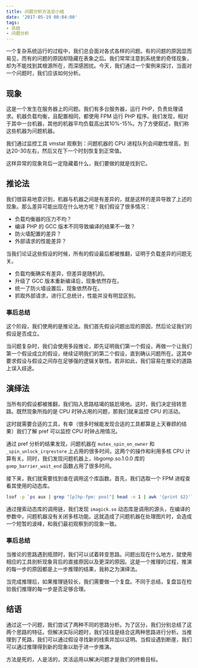 ```yaml
---
title: 问题分析方法论小结
date: '2017-05-19 08:04:00' 
tags:
- 总结
- 问题分析
---
```


一个复杂系统运行的过程中，我们总会面对各式各样的问题。有的问题的原因显而易见，而有的问题的原因却隐藏在表象之后。我们常常注意到系统里的奇怪现象，却为不能找到其根源所在，而深感困扰。今天，我们通过一个案例来探讨，当面对一个问题时，我们应该如何分析。

## 现象

这是一个发生在服务器上的问题。我们有多台服务器，运行 PHP，负责处理请求。机器负载均衡，且配置相同，都使用 FPM 运行 PHP 程序。我们发现，相对于其中一台机器，其他的机器平均负载高出其10%-15%。为了方便叙述，我们称这些机器为问题机器。

我们通过监控工具 vmstat 观察到：问题机器的 CPU 进程队列会间歇性增高，到达20-30左右，然后又在下一个时刻恢复到正常值。

这样异常的现象背后一定隐藏着什么，我们要做的就是找到它。

## 推论法

我们很容易地意识到，机器与机器之间是有差异的，就是这样的差异导致了上述的现象。那么差异可能出现在什么地方呢？我们假设了很多情况：

- 负载均衡器的压力不均？
- 编译 PHP 的 GCC 版本不同导致编译的结果不一致？
- 防火墙配置的差异？
- 外部请求的性能差异？

当我们论证这些假设的时候，所有的假设最后都被推翻，证明于负载差异的问题无关。

- 负载均衡确实有差异，但差异是随机的。
- 升级了 GCC 版本重新编译后，现象依然存在。
- 统一了防火墙设置后，现象依然存在。
- 抓取外部请求，进行汇总统计，性能并没有明显区别。

### 事后总结

这个阶段，我们使用的是推论法。我们首先假设问题出现的原因，然后论证我们的假设是否成立。

当问题复杂时，我们会使用多段推论，即先证明我们第一个假设，再做一个让我们第一个假设成立的假设，继续证明我们的第二个假设，直到确认问题所在。这其中要求假设与假设之间存在足够强的逻辑关联性。若非如此，我们容易在推论的道路上误入歧途。

## 演绎法

当所有的假设都被推翻，我们陷入思路枯竭的尴尬境地。这时，我们决定扭转思路。既然现象所指的是 CPU 时钟占用的问题，那我们就来监控 CPU 的活动。

这时就需要合适的工具，有幸（很多时候能发现合适的工具都算是上天眷顾的结果）我们了解 pref 可以监控 CPU 时钟占用情况。

通过 pref 分析的结果发现，问题机器在 `mutex_spin_on_owner` 和 `_spin_unlock_irqrestore` 上占用的很多时间，这两个的操作和利用多核 CPU 计算有关。同时，我们发现问题机器上，libgomp.so.1.0.0 库的 `gomp_barrier_wait_end` 函数占用了很多时间。

接下来，我们就需要找到谁在调用这个库函数。首先，我们选取一个 FPM 进程查看其使用的动态库。

```bash
lsof -p `ps aux | grep "[p]hp-fpm: pool"| head -n 1 | awk '{print $2}'` | awk '{print $NF}'| sort |uniq | grep so | xargs ldd
```

通过搜索动态库的调用链，我们发现 `imagick.so` 动态库是调用的源头，在编译的参数中，问题机器没有关闭多核功能。这就造成了问题机器在处理图片时，会造成一个短暂的波峰，和我们最初观察到的现象一致。

### 事后总结

当推论的思路遇到瓶颈时，我们可以试着转变思路。问题出现在什么地方，就使用相应的工具剖析现象背后的直接原因以及更深的原因。这是一个推理的过程，推演的每一步的原因都是上一步推理的结果，我称之为演绎法。

当完成推理后，如果推理链较长，我们需要做一个复盘。不同于总结，复盘旨在检验我们推理的每一步是否足够合理。

## 结语

通过这一个问题，我们尝试了两种不同的思路分析。为了区分，我们分别总结了这两个思路的特征。但解决实际问题时，我们往往是结合这两种思路进行分析。当推理到了死路，我们可以通过假设寻找新的线索并加以证明。当假设遇到断崖，我们可以通过推理得到新的现象以助于进一步推演。

方法是死的，人是活的，灵活运用以解决问题才是我们的终极目标。